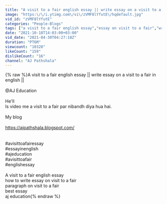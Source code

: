 ```yaml
---
title: "A visit to a fair english essay || write essay on a visit to a fair in english ||"
image: "https:\/\/i.ytimg.com\/vi\/zVMF8lYfutE\/hqdefault.jpg"
vid_id: "zVMF8lYfutE"
categories: "People-Blogs"
tags: ["a visit to a fair english essay","essay on visit to a fair","write essay on visit to a fair"]
date: "2021-10-18T14:03:00+03:00"
vid_date: "2021-04-30T04:27:18Z"
duration: "PT6M"
viewcount: "10328"
likeCount: "159"
dislikeCount: "16"
channel: "AJ Pathshala"
---
```

{% raw %}A visit to a fair english essay || write essay on a visit to a fair in english ||<br /><br />@AJ Education <br /><br />He'll<br />Is video me a visit to a fair par nibandh diya hua hai. <br /><br />My blog <br /><br /><a rel="nofollow" target="blank" href="https://ajpathshala.blogspot.com/">https://ajpathshala.blogspot.com/</a><br /><br /><br />#avisittoafairessay<br />#essayinenglish<br />#ajeducation<br />#avisittoafair<br />#englishessay<br /><br />A visit to a fair english essay<br />how to write essay on visit to a fair<br />paragraph on visit to a fair<br />best essay<br />aj education{% endraw %}
